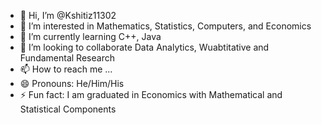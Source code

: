 - 👋 Hi, I’m @Kshitiz11302
- 👀 I’m interested in Mathematics, Statistics, Computers, and Economics
- 🌱 I’m currently learning C++, Java
- 💞️ I’m looking to collaborate Data Analytics, Wuabtitative and Fundamental Research
- 📫 How to reach me ...
- 😄 Pronouns: He/Him/His
- ⚡ Fun fact: I am graduated in Economics with Mathematical and Statistical Components

<!---
Kshitiz11302/Kshitiz11302 is a ✨ special ✨ repository because its `README.md` (this file) appears on your GitHub profile.
You can click the Preview link to take a look at your changes.
--->
